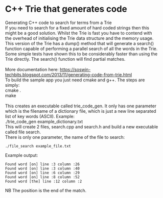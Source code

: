 # C++ Trie that generates code<br>
Generating C++ code to search for terms from a Trie<br>
If you need to search for a fixed amount of hard coded strings then this might be a good solution. Whilst the Trie is fast you have to contend with the overhead of initialising the Trie data structure and the memory usage. This version of the Trie has a dump() method that will generate a search() function capable of performing a parallel search of all the words in the Trie. Some simple tests have shown this to be considerably faster than using the Trie directly. The search() function will find partial matches.
<br><br>
More documentation here: https://soswin-techbits.blogspot.com/2013/11/generating-code-from-trie.html<br>
To build the sample app you just need cmake and g++. The steps are simply:<br>
cmake .<br>
make<br>
<br>
This creates an executable called trie_code_gen. It only has one parameter which is the filename of a dictionary file, which is just a new line separated list of key words (ASCII). Example:<br>
./trie_code_gen example_dictionary.txt<br>
This will create 2 files, search.cpp and search.h and build a new executable called file search.<br>
There is only one parameter, the name of the file to search:<br>
```
./file_search example_file.txt
```
Example output:
```
Found word [on] line :3 column :26
Found word [on] line :3 column :40
Found word [on] line :6 column :29
Found word [on] line :8 column :52
Found word [the] line :12 column :2
```
NB The position is the end of the match.<br>
<br>
